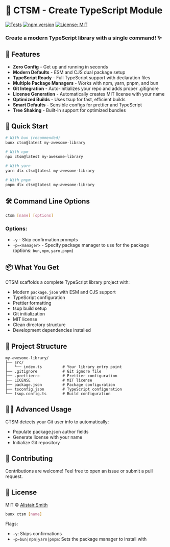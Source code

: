 # 🚀 CTSM - Create TypeScript Module

[![Tests](https://github.com/alii/ctsm/actions/workflows/test.yml/badge.svg)](https://github.com/alii/ctsm/actions/workflows/test.yml)
[![npm version](https://img.shields.io/npm/v/ctsm.svg)](https://www.npmjs.com/package/ctsm)
[![License: MIT](https://img.shields.io/badge/License-MIT-blue.svg)](https://opensource.org/licenses/MIT)

<h3>Create a modern TypeScript library with a single command! ✨</h3>

## 💫 Features

- **Zero Config** - Get up and running in seconds
- **Modern Defaults** - ESM and CJS dual package setup
- **TypeScript Ready** - Full TypeScript support with declaration files
- **Multiple Package Managers** - Works with npm, yarn, pnpm, and bun
- **Git Integration** - Auto-initializes your repo and adds proper .gitignore
- **License Generation** - Automatically creates MIT license with your name
- **Optimized Builds** - Uses tsup for fast, efficient builds
- **Smart Defaults** - Sensible configs for prettier and TypeScript
- **Tree Shaking** - Built-in support for optimized bundles

## 🚀 Quick Start

```bash
# With bun (recommended)
bunx ctsm@latest my-awesome-library

# With npm
npx ctsm@latest my-awesome-library

# With yarn
yarn dlx ctsm@latest my-awesome-library

# With pnpm
pnpm dlx ctsm@latest my-awesome-library
```

## 🛠️ Command Line Options

```bash
ctsm [name] [options]
```

### Options:

- `-y` - Skip confirmation prompts
- `-p=<manager>` - Specify package manager to use for the package (options: `bun,npm,yarn,pnpm`)

## 📦 What You Get

CTSM scaffolds a complete TypeScript library project with:

- Modern `package.json` with ESM and CJS support
- TypeScript configuration
- Prettier formatting
- tsup build setup
- Git initialization
- MIT license
- Clean directory structure
- Development dependencies installed

## 📂 Project Structure

```
my-awesome-library/
├── src/
│   └── index.ts         # Your library entry point
├── .gitignore           # Git ignore file
├── .prettierrc          # Prettier configuration
├── LICENSE              # MIT license
├── package.json         # Package configuration
├── tsconfig.json        # TypeScript configuration
└── tsup.config.ts       # Build configuration
```

## 🧙‍♂️ Advanced Usage

CTSM detects your Git user info to automatically:

- Populate package.json author fields
- Generate license with your name
- Initialize Git repository

## 💖 Contributing

Contributions are welcome! Feel free to open an issue or submit a pull request.

## 📜 License

MIT © [Alistair Smith](https://github.com/alii)

```bash
bunx ctsm [name]
```

Flags:

- `-y`: Skips confirmations
- `-p=bun|npm|yarn|pnpm`: Sets the package manager to install with
